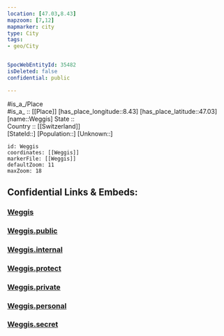 ```yaml
---
location: [47.03,8.43] 
mapzoom: [7,12] 
mapmarker: city 
type: City
tags:
- geo/City


SpocWebEntityId: 35482
isDeleted: false
confidential: public

---
```

#is_a_/Place  
#is_a_ :: [[Place]] 
[has_place_longitude::8.43] 
[has_place_latitude::47.03] 
[name::Weggis] 
State ::  
Country :: [[Switzerland]]  
[StateId::] 
[Population::] 
[Unknown::] 


```leaflet
id: Weggis
coordinates: [[Weggis]] 
markerFile: [[Weggis]] 
defaultZoom: 11 
maxZoom: 18
```


## Confidential Links & Embeds: 

### [Weggis](/_Standards/Earth/Continent/Europe/Europe~Central/Switzerland/Switzerland~Cantons/Lucerne,Canton/City/Weggis.md) 

### [Weggis.public](/_public/Earth/Continent/Europe/Europe~Central/Switzerland/Switzerland~Cantons/Lucerne,Canton/City/Weggis.public.md) 

### [Weggis.internal](/_internal/Earth/Continent/Europe/Europe~Central/Switzerland/Switzerland~Cantons/Lucerne,Canton/City/Weggis.internal.md) 

### [Weggis.protect](/_protect/Earth/Continent/Europe/Europe~Central/Switzerland/Switzerland~Cantons/Lucerne,Canton/City/Weggis.protect.md) 

### [Weggis.private](/_private/Earth/Continent/Europe/Europe~Central/Switzerland/Switzerland~Cantons/Lucerne,Canton/City/Weggis.private.md) 

### [Weggis.personal](/_personal/Earth/Continent/Europe/Europe~Central/Switzerland/Switzerland~Cantons/Lucerne,Canton/City/Weggis.personal.md) 

### [Weggis.secret](/_secret/Earth/Continent/Europe/Europe~Central/Switzerland/Switzerland~Cantons/Lucerne,Canton/City/Weggis.secret.md)

